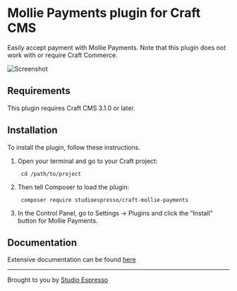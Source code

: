 # Mollie Payments plugin for Craft CMS

Easily accept payment with Mollie Payments. Note that this plugin does not work with or require Craft Commerce.

![Screenshot](https://www.studioespresso.co/resources/mollie/banner.png)
## Requirements

This plugin requires Craft CMS 3.1.0 or later.

## Installation

To install the plugin, follow these instructions.

1. Open your terminal and go to your Craft project:

        cd /path/to/project

2. Then tell Composer to load the plugin:

        composer require studioespresso/craft-mollie-payments

3. In the Control Panel, go to Settings → Plugins and click the “Install” button for Mollie Payments.


## Documentation

Extensive documentation can be found [here](https://studioespresso.github.io/craft-mollie-payments/)

---
Brought to you by [Studio Espresso](https://studioespresso.co)
